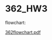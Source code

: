 # 362_HW3

flowchart:

[362flowchart.pdf](https://github.com/Ziwenmeimei/362_HW3/files/5899318/362flowchart.pdf)
